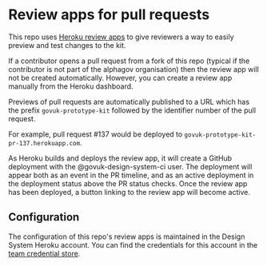 # Review apps for pull requests

This repo uses [Heroku review apps](https://devcenter.heroku.com/articles/github-integration-review-apps)
to give reviewers a way to easily preview and test changes to the kit.

If a contributor opens a pull request from a fork of this repo (typical if the
contributor is not part of the alphagov organisation) then the review app will
not be created automatically. However, you can create a review app manually
from the Heroku dashboard.

Previews of pull requests are automatically published to a URL which has the
prefix `govuk-prototype-kit` followed by the identifier number of the pull request.

For example, pull request #137 would be deployed to `govuk-prototype-kit-pr-137.herokuapp.com`.

As Heroku builds and deploys the review app, it will create a GitHub deployment
with the @govuk-design-system-ci user. The deployment will appear both as an
event in the PR timeline, and as an active deployment in the deployment status
above the PR status checks. Once the review app has been deployed, a button
linking to the review app will become active.

## Configuration

The configuration of this repo's review apps is maintained in the Design
System Heroku account. You can find the credentials for this account in the
[team credential store](https://github.com/alphagov/design-system-team-credentials/tree/main/heroku).
